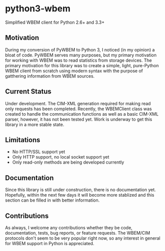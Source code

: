 python3-wbem
============
Simplified WBEM client for Python 2.6+ and 3.3+

Motivation
----------
During my conversion of PyWBEM to Python 3, I noticed (in my opinion) a bloat of code. PyWBEM serves many purposes, but my primary motivation for working with WBEM was to read statistics from storage devices. The primary motivation for this library was to create a simple, light, pure-Python WBEM client from scratch using modern syntax with the purpose of gatthering information from WBEM sources.

Current Status
--------------
Under development. The CIM-XML generation required for making read only requests has been completed. Recently, the WBEMClient class was created to handle the communication functions as well as a basic CIM-XML parser, however, it has not been tested yet. Work is underway to get this library in a more stable state.

Limitations
-----------
* No HTTP/SSL support yet
* Only HTTP support, no local socket support yet
* Only read-only methods are being developed currently

Documentation
-------------
Since this library is still under construction, there is no documentation yet. Hopefully, within the next few days it will become more stablized and this section can be filled in with better information.

Contributions
-------------
As always, I welcome any contributions whether they be code, documentation, tests, bug reports, or feature requests. The WBEM/CIM protocols don't seem to be very popular right now, so any interest in general for WBEM support in Python is appreciated.

